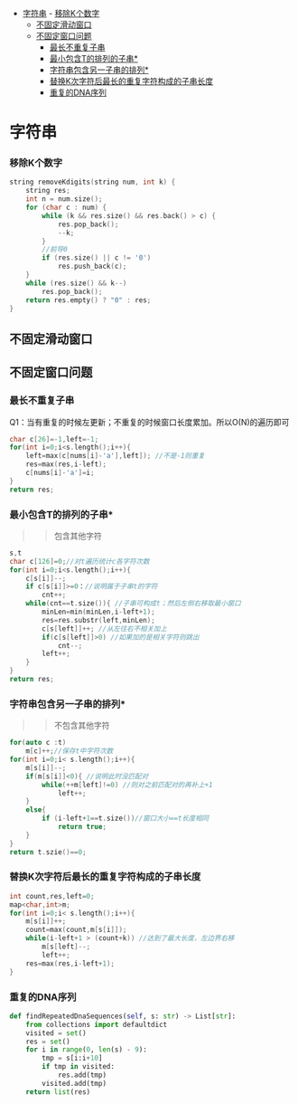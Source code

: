 <!-- TOC -->

- [字符串](#字符串)
        - [移除K个数字](#移除k个数字)
    - [不固定滑动窗口](#不固定滑动窗口)
    - [不固定窗口问题](#不固定窗口问题)
        - [最长不重复子串](#最长不重复子串)
        - [最小包含T的排列的子串*](#最小包含t的排列的子串)
        - [字符串包含另一子串的排列*](#字符串包含另一子串的排列)
        - [替换K次字符后最长的重复字符构成的子串长度](#替换k次字符后最长的重复字符构成的子串长度)
        - [重复的DNA序列](#重复的dna序列)

<!-- /TOC -->

<a id="markdown-字符串" name="字符串"></a>
# 字符串


<a id="markdown-移除k个数字" name="移除k个数字"></a>
### 移除K个数字

```cpp
string removeKdigits(string num, int k) {
    string res;
    int n = num.size();
    for (char c : num) {
        while (k && res.size() && res.back() > c) {
            res.pop_back();
            --k;
        }
        //前导0
        if (res.size() || c != '0')
            res.push_back(c);
    }
    while (res.size() && k--)
        res.pop_back();
    return res.empty() ? "0" : res;
}

```




<a id="markdown-不固定滑动窗口" name="不固定滑动窗口"></a>
## 不固定滑动窗口
<a id="markdown-不固定窗口问题" name="不固定窗口问题"></a>
## 不固定窗口问题

<a id="markdown-最长不重复子串" name="最长不重复子串"></a>
### 最长不重复子串
Q1：当有重复的时候左更新；不重复的时候窗口长度累加。所以O(N)的遍历即可

```cpp
char c[26]=-1,left=-1;
for(int i=0;i<s.length();i++){
    left=max(c[nums[i]-'a'],left]); //不是-1则重复
    res=max(res,i-left);
    c[nums[i]-'a']=i;
}
return res;
```

<a id="markdown-最小包含t的排列的子串" name="最小包含t的排列的子串"></a>
### 最小包含T的排列的子串*
>>包含其他字符
```cpp
s,t
char c[126]=0;//对t遍历统计c各字符次数
for(int i=0;i<s.length();i++){
    c[s[i]]--;
    if c[s[i]]>=0：//说明属于子串t的字符
        cnt++;
    while(cnt==t.size()){ //子串可构成t；然后左侧右移取最小窗口
        minLen=min(minLen,i-left+1);
        res=res.substr(left,minLen);
        c[s[left]]++; //从左往右不相关加上
        if(c[s[left]]>0) //如果加的是相关字符则跳出
            cnt--;
        left++;
    }
}
return res;
```

<a id="markdown-字符串包含另一子串的排列" name="字符串包含另一子串的排列"></a>
### 字符串包含另一子串的排列*
>>不包含其他字符
```cpp
for(auto c :t)
    m[c]++;//保存t中字符次数
for(int i=0;i< s.length();i++){
    m[s[i]]--;
    if(m[s[i]]<0){ //说明此时没匹配对
        while(++m[left]!=0) //则对之前匹配对的再补上+1
            left++;
    }
    else{ 
        if (i-left+1==t.size())//窗口大小==t长度相同
            return true;
    }
}
return t.szie()==0;
```

<a id="markdown-替换k次字符后最长的重复字符构成的子串长度" name="替换k次字符后最长的重复字符构成的子串长度"></a>
### 替换K次字符后最长的重复字符构成的子串长度
```cpp
int count,res,left=0;
map<char,int>m;
for(int i=0;i< s.length();i++){
    m[s[i]]++;
    count=max(count,m[s[i]]);
    while(i-left+1 > (count+k)) //达到了最大长度，左边界右移
        m[s[left]--;
        left++;
    res=max(res,i-left+1);
}
```

<a id="markdown-重复的dna序列" name="重复的dna序列"></a>
### 重复的DNA序列
```python
def findRepeatedDnaSequences(self, s: str) -> List[str]:
    from collections import defaultdict
    visited = set()
    res = set()
    for i in range(0, len(s) - 9):
        tmp = s[i:i+10]
        if tmp in visited:
            res.add(tmp)
        visited.add(tmp)
    return list(res)
```


